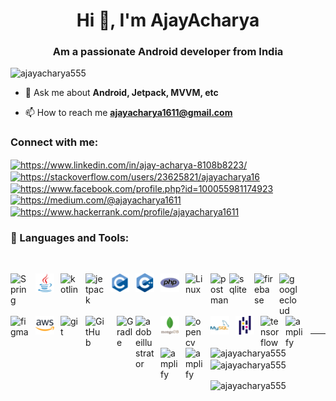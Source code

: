 <h1 align="center">Hi 👋, I'm AjayAcharya</h1>
<h3 align="center">Am a passionate Android developer from India</h3>

<p align="left"> <img src="https://komarev.com/ghpvc/?username=ajayacharya555&label=Profile%20views&color=0e75b6&style=flat" alt="ajayacharya555" /> </p>

- 💬 Ask me about **Android, Jetpack, MVVM, etc**

- 📫 How to reach me **ajayacharya1611@gmail.com**<br>

<h3 align="left">Connect with me:</h3>
<p align="left">
<a href="https://linkedin.com/in/https://www.linkedin.com/in/ajay-acharya-8108b8223/" target="blank"><img align="center" src="https://raw.githubusercontent.com/rahuldkjain/github-profile-readme-generator/master/src/images/icons/Social/linked-in-alt.svg" alt="https://www.linkedin.com/in/ajay-acharya-8108b8223/" height="30" width="40" /></a>
<a href="https://stackoverflow.com/users/https://stackoverflow.com/users/23625821/ajayacharya16" target="blank"><img align="center" src="https://raw.githubusercontent.com/rahuldkjain/github-profile-readme-generator/master/src/images/icons/Social/stack-overflow.svg" alt="https://stackoverflow.com/users/23625821/ajayacharya16" height="30" width="40" /></a>
<a href="https://fb.com/https://www.facebook.com/profile.php?id=100055981174923" target="blank"><img align="center" src="https://raw.githubusercontent.com/rahuldkjain/github-profile-readme-generator/master/src/images/icons/Social/facebook.svg" alt="https://www.facebook.com/profile.php?id=100055981174923" height="30" width="40" /></a>
<a href="https://medium.com/https://medium.com/@ajayacharya1611" target="blank"><img align="center" src="https://raw.githubusercontent.com/rahuldkjain/github-profile-readme-generator/master/src/images/icons/Social/medium.svg" alt="https://medium.com/@ajayacharya1611" height="30" width="40" /></a>
<a href="https://www.hackerrank.com/https://www.hackerrank.com/profile/ajayacharya1611" target="blank"><img align="center" src="https://raw.githubusercontent.com/rahuldkjain/github-profile-readme-generator/master/src/images/icons/Social/hackerrank.svg" alt="https://www.hackerrank.com/profile/ajayacharya1611" height="30" width="40" /></a>
</p>

<h3 align="left">🧰 Languages and Tools:</h3><br>
<p align="left"> 

<img align="left" alt="Spring" width="30px" style="padding-right:10px;" src="https://wikiwandv2-19431.kxcdn.com/_next/image?url=https://upload.wikimedia.org/wikipedia/commons/thumb/5/55/Android_Studio_Logo_%25282023%2529.svg/640px-Android_Studio_Logo_%25282023%2529.svg.png&w=640&q=50" />
<img align="left" alt="Java" width="30px" style="padding-right:10px;" src="https://raw.githubusercontent.com/devicons/devicon/master/icons/java/java-original.svg"/>
<img align="left" alt="kotlin" width="30px" style="padding-right:10px;" src="https://www.vectorlogo.zone/logos/kotlinlang/kotlinlang-icon.svg" />
<img align="left" alt="jetpack"  width="30px" style="padding-right:10px;" src="https://tabris.com/wp-content/uploads/2021/06/jetpack-compose-icon_RGB.png" />
<img align="left" alt="C" width="30px" style="padding-right:10px;" src="https://raw.githubusercontent.com/devicons/devicon/master/icons/c/c-original.svg" />
<img align="left" alt="C++" width="30px" style="padding-right:10px;" src="https://raw.githubusercontent.com/devicons/devicon/master/icons/cplusplus/cplusplus-original.svg" />
<img align="left" alt="C++" width="30px" style="padding-right:10px;" src="https://raw.githubusercontent.com/devicons/devicon/master/icons/php/php-original.svg" />
<img align="left" alt="Linux" width="30px" style="padding-right:10px;" src="https://cdn.jsdelivr.net/gh/devicons/devicon/icons/linux/linux-original.svg" />
<img align="left" alt="postman" width="30px" style="padding-right:10px,padding-top:10px;" src="https://www.vectorlogo.zone/logos/getpostman/getpostman-icon.svg" />
<img align="left" alt="sqlite" width="30px" style="padding-right:10px;" src="https://www.vectorlogo.zone/logos/sqlite/sqlite-icon.svg" />
<img align="left" alt="firebase" width="30px" style="padding-right:10px;" src="https://www.vectorlogo.zone/logos/firebase/firebase-icon.svg" />
<img align="left" alt="googlecloud" width="30px" style="padding-right:10px;" src="https://www.vectorlogo.zone/logos/google_cloud/google_cloud-icon.svg" />
<img align="left" alt="figma" width="30px" style="padding-right:10px;" src="https://www.vectorlogo.zone/logos/figma/figma-icon.svg" />

<img align="left" alt="amazonaws" width="30px" style="padding-right:10px;" src="https://raw.githubusercontent.com/devicons/devicon/master/icons/amazonwebservices/amazonwebservices-original-wordmark.svg" />
<img align="left" alt="git" width="30px" style="padding-right:10px;" src="https://www.vectorlogo.zone/logos/git-scm/git-scm-icon.svg" />
<img align="left" alt="GitHub" width="30px" style="padding-right:10px;" src="https://cdn4.iconfinder.com/data/icons/iconsimple-logotypes/512/github-512.png" /><br>
<p><img align="left" alt="Gradle" width="30px" style="padding-left:10px;" src="https://static-00.iconduck.com/assets.00/gradle-plain-icon-512x415-su5dg0ev.png" />
<img align="left" alt="adobeillustrator" width="30px" style="padding-right:10px;" src="https://www.vectorlogo.zone/logos/adobe_illustrator/adobe_illustrator-icon.svg" />
<img align="left" alt="mangodb" width="30px" style="padding-right:10px;" src="https://raw.githubusercontent.com/devicons/devicon/master/icons/mongodb/mongodb-original-wordmark.svg" />
<img align="left" alt="opencv" width="30px" style="padding-right:10px;" src="https://www.vectorlogo.zone/logos/opencv/opencv-icon.svg" /><br><br>
<img align="left" alt="mysql" width="30px" style="padding-right:10px;" src="https://raw.githubusercontent.com/devicons/devicon/master/icons/mysql/mysql-original-wordmark.svg" />

<img align="left" alt="pandas" width="30px" style="padding-right:10px;" src="https://raw.githubusercontent.com/devicons/devicon/2ae2a900d2f041da66e950e4d48052658d850630/icons/pandas/pandas-original.svg" />
<img align="left" alt="tensorflow" width="30px" style="padding-right:10px;" src="https://www.vectorlogo.zone/logos/tensorflow/tensorflow-icon.svg" />
<img align="left" alt="amplify" width="30px" style="padding-right:10px;" src="https://docs.amplify.aws/assets/logo-dark.svg" />
<img align="left" alt="amplify" width="30px" style="padding-right:10px;" src="https://whatthelogo.com/storage/logos/adobe-xd-270211.png" />
<img align="left" alt="amplify" width="30px" style="padding-right:10px;" src="https://upload.wikimedia.org/wikipedia/commons/thumb/a/af/Adobe_Photoshop_CC_icon.svg/512px-Adobe_Photoshop_CC_icon.svg.png?20200616073617" />


<br />
<p>
  <hr>
</p>


<p><img align="left" src="https://github-readme-stats.vercel.app/api/top-langs?username=ajayacharya555&theme=codeSTACKr&show_icons=true&locale=en&layout=compact" alt="ajayacharya555" /></p>

<p>&nbsp;<img align="center" src="https://github-readme-stats.vercel.app/api?username=ajayacharya555&theme=codeSTACKr&show_icons=true&locale=en" alt="ajayacharya555" /></p>

<p><img align="center" src="https://github-readme-streak-stats.herokuapp.com/?user=ajayacharya555&theme=codeSTACKr&" alt="ajayacharya555" /></p>
